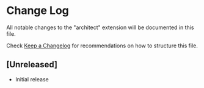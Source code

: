# Change Log

All notable changes to the "architect" extension will be documented in this file.

Check [Keep a Changelog](http://keepachangelog.com/) for recommendations on how to structure this file.

## [Unreleased]

- Initial release

